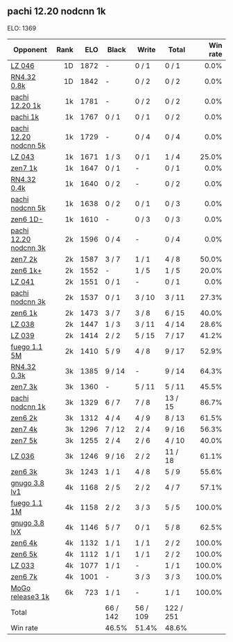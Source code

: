 ## pachi 12.20 nodcnn 1k ##

ELO: 1369

Opponent | Rank | ELO | Black | Write | Total | Win rate
---------|-----:|----:|-------|-------|-------|-------:
[LZ 046](LZ%20046.md) | 1D | 1872 | - | 0 / 1 | 0 / 1 | 0.0%
[RN4.32 0.8k](RN4.32%200.8k.md) | 1D | 1842 | - | 0 / 2 | 0 / 2 | 0.0%
[pachi 12.20 1k](pachi%2012.20%201k.md) | 1k | 1781 | - | 0 / 2 | 0 / 2 | 0.0%
[pachi 1k](pachi%201k.md) | 1k | 1767 | 0 / 1 | 0 / 1 | 0 / 2 | 0.0%
[pachi 12.20 nodcnn 5k](pachi%2012.20%20nodcnn%205k.md) | 1k | 1729 | - | 0 / 4 | 0 / 4 | 0.0%
[LZ 043](LZ%20043.md) | 1k | 1671 | 1 / 3 | 0 / 1 | 1 / 4 | 25.0%
[zen7 1k](zen7%201k.md) | 1k | 1647 | 0 / 1 | - | 0 / 1 | 0.0%
[RN4.32 0.4k](RN4.32%200.4k.md) | 1k | 1640 | 0 / 2 | - | 0 / 2 | 0.0%
[pachi nodcnn 5k](pachi%20nodcnn%205k.md) | 1k | 1638 | 0 / 2 | 0 / 1 | 0 / 3 | 0.0%
[zen6 1D-](zen6%201D-.md) | 1k | 1610 | - | 0 / 3 | 0 / 3 | 0.0%
[pachi 12.20 nodcnn 3k](pachi%2012.20%20nodcnn%203k.md) | 2k | 1596 | 0 / 4 | - | 0 / 4 | 0.0%
[zen7 2k](zen7%202k.md) | 2k | 1587 | 3 / 7 | 1 / 1 | 4 / 8 | 50.0%
[zen6 1k+](zen6%201k+.md) | 2k | 1552 | - | 1 / 5 | 1 / 5 | 20.0%
[LZ 041](LZ%20041.md) | 2k | 1551 | 0 / 1 | - | 0 / 1 | 0.0%
[pachi nodcnn 3k](pachi%20nodcnn%203k.md) | 2k | 1537 | 0 / 1 | 3 / 10 | 3 / 11 | 27.3%
[zen6 1k](zen6%201k.md) | 2k | 1473 | 3 / 7 | 3 / 8 | 6 / 15 | 40.0%
[LZ 038](LZ%20038.md) | 2k | 1447 | 1 / 3 | 3 / 11 | 4 / 14 | 28.6%
[LZ 039](LZ%20039.md) | 2k | 1414 | 2 / 2 | 5 / 15 | 7 / 17 | 41.2%
[fuego 1.1 5M](fuego%201.1%205M.md) | 2k | 1410 | 5 / 9 | 4 / 8 | 9 / 17 | 52.9%
[RN4.32 0.3k](RN4.32%200.3k.md) | 3k | 1385 | 9 / 14 | - | 9 / 14 | 64.3%
[zen7 3k](zen7%203k.md) | 3k | 1360 | - | 5 / 11 | 5 / 11 | 45.5%
[pachi nodcnn 1k](pachi%20nodcnn%201k.md) | 3k | 1329 | 6 / 7 | 7 / 8 | 13 / 15 | 86.7%
[zen6 2k](zen6%202k.md) | 3k | 1312 | 4 / 4 | 4 / 9 | 8 / 13 | 61.5%
[zen7 4k](zen7%204k.md) | 3k | 1296 | 7 / 12 | 2 / 4 | 9 / 16 | 56.3%
[zen7 5k](zen7%205k.md) | 3k | 1255 | 2 / 4 | 2 / 6 | 4 / 10 | 40.0%
[LZ 036](LZ%20036.md) | 3k | 1246 | 9 / 16 | 2 / 2 | 11 / 18 | 61.1%
[zen6 3k](zen6%203k.md) | 3k | 1243 | 1 / 1 | 4 / 8 | 5 / 9 | 55.6%
[gnugo 3.8 lv1](gnugo%203.8%20lv1.md) | 4k | 1168 | 2 / 5 | 2 / 2 | 4 / 7 | 57.1%
[fuego 1.1 1M](fuego%201.1%201M.md) | 4k | 1158 | 2 / 2 | 3 / 3 | 5 / 5 | 100.0%
[gnugo 3.8 lvX](gnugo%203.8%20lvX.md) | 4k | 1146 | 5 / 7 | 0 / 1 | 5 / 8 | 62.5%
[zen6 4k](zen6%204k.md) | 4k | 1132 | 1 / 1 | 1 / 1 | 2 / 2 | 100.0%
[zen6 5k](zen6%205k.md) | 4k | 1112 | 1 / 1 | 1 / 1 | 2 / 2 | 100.0%
[LZ 033](LZ%20033.md) | 4k | 1077 | 1 / 1 | - | 1 / 1 | 100.0%
[zen6 7k](zen6%207k.md) | 4k | 1001 | - | 3 / 3 | 3 / 3 | 100.0%
[MoGo release3 1k](MoGo%20release3%201k.md) | 6k | 723 | 1 / 1 | - | 1 / 1 | 100.0%
Total | | | 66 / 142 | 56 / 109 | 122 / 251 | 
Win rate| | | 46.5% | 51.4% | 48.6% | 
